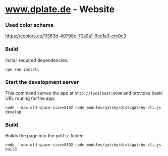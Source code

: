# www.dplate.de - Website

### Used color scheme

https://coolors.co/1f363d-40798c-70a9a1-9ec1a3-cfe0c3

### Build

Install required dependencies:

    npm run install

### Start the development server

This command serves the app at `http://localhost:8000` and provides basic URL
routing for the app:

    node --max-old-space-size=8192 node_modules/gatsby/dist/gatsby-cli.js develop

### Build

Builds the page into the `public` folder:

    node --max-old-space-size=8192 node_modules/gatsby/dist/gatsby-cli.js build
    
